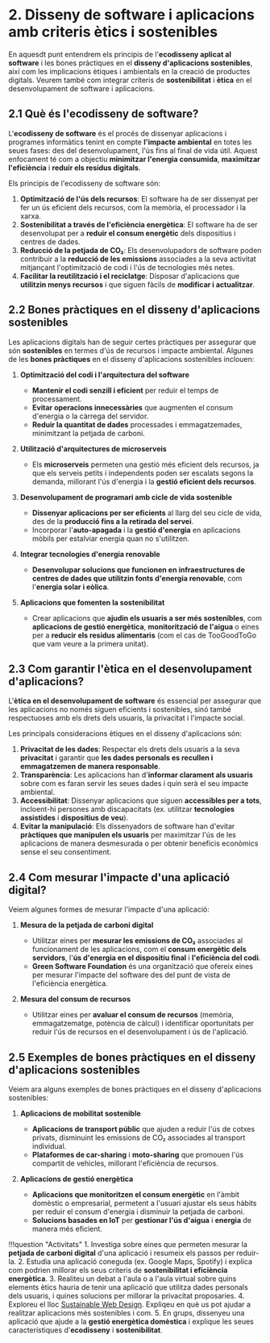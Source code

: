 # 2. Disseny de software i aplicacions amb criteris ètics i sostenibles

En aquesdt punt entendrem els principis de l'**ecodisseny aplicat al software** i les bones pràctiques en el **disseny d'aplicacions sostenibles**, així com les implicacions ètiques i ambientals en la creació de productes digitals. Veurem també com integrar criteris de **sostenibilitat** i **ètica** en el desenvolupament de software i aplicacions.

## 2.1 **Què és l'ecodisseny de software?**

L'**ecodisseny de software** és el procés de dissenyar aplicacions i programes informàtics tenint en compte **l'impacte ambiental** en totes les seues fases: des del desenvolupament, l'ús fins al final de vida útil. Aquest enfocament té com a objectiu **minimitzar l'energia consumida**, **maximitzar l'eficiència** i **reduir els residus digitals**.

Els principis de l'ecodisseny de software són:

1. **Optimització de l'ús dels recursos**: El software ha de ser dissenyat per fer un ús eficient dels recursos, com la memòria, el processador i la xarxa.
2. **Sostenibilitat a través de l'eficiència energètica**: El software ha de ser desenvolupat per a **reduir el consum energètic** dels dispositius i centres de dades.
3. **Reducció de la petjada de CO₂**: Els desenvolupadors de software poden contribuir a la **reducció de les emissions** associades a la seva activitat mitjançant l'optimització de codi i l'ús de tecnologies més netes.
4. **Facilitar la reutilització i el reciclatge**: Disposar d'aplicacions que **utilitzin menys recursos** i que siguen fàcils de **modificar i actualitzar**.

## 2.2 **Bones pràctiques en el disseny d'aplicacions sostenibles**

Les aplicacions digitals han de seguir certes pràctiques per assegurar que són **sostenibles** en termes d'ús de recursos i impacte ambiental. Algunes de les **bones pràctiques** en el disseny d'aplicacions sostenibles inclouen:

1. **Optimització del codi i l'arquitectura del software**
    - **Mantenir el codi senzill i eficient** per reduir el temps de processament.
    - **Evitar operacions innecessàries** que augmenten el consum d'energia o la càrrega del servidor.
    - **Reduir la quantitat de dades** processades i emmagatzemades, minimitzant la petjada de carboni.

2. **Utilització d'arquitectures de microserveis**
    - Els **microserveis** permeten una gestió més eficient dels recursos, ja que els serveis petits i independents poden ser escalats segons la demanda, millorant l'ús d'energia i la **gestió eficient dels recursos**.

3. **Desenvolupament de programari amb cicle de vida sostenible**
    - **Dissenyar aplicacions per ser eficients** al llarg del seu cicle de vida, des de la **producció fins a la retirada del servei**.
    - Incorporar l'**auto-apagada** i la **gestió d'energia** en aplicacions mòbils per estalviar energia quan no s'utilitzen.

4. **Integrar tecnologies d'energia renovable**
    - **Desenvolupar solucions que funcionen en infraestructures de centres de dades que utilitzin fonts d'energia renovable**, com l'**energia solar i eòlica**.

5. **Aplicacions que fomenten la sostenibilitat**
    - Crear aplicacions que **ajudin els usuaris a ser més sostenibles**, com **aplicacions de gestió energètica**, **monitorització de l'aigua** o eines per a **reducir els residus alimentaris** (com el cas de TooGoodToGo que vam veure a la primera unitat).

## 2.3 **Com garantir l'ètica en el desenvolupament d'aplicacions?**

L'**ètica en el desenvolupament de software** és essencial per assegurar que les aplicacions no només siguen eficients i sostenibles, sinó també respectuoses amb els drets dels usuaris, la privacitat i l'impacte social.

Les principals consideracions ètiques en el disseny d'aplicacions són:

1. **Privacitat de les dades**: Respectar els drets dels usuaris a la seva **privacitat** i garantir que **les dades personals es recullen i emmagatzemen de manera responsable**.
2. **Transparència**: Les aplicacions han d'**informar clarament als usuaris** sobre com es faran servir les seues dades i quin serà el seu impacte ambiental.
3. **Accessibilitat**: Dissenyar aplicacions que siguen **accessibles per a tots**, incloent-hi persones amb discapacitats (ex. utilitzar **tecnologies assistides** i **dispositius de veu**).
4. **Evitar la manipulació**: Els dissenyadors de software han d'evitar **pràctiques que manipulen els usuaris** per maximitzar l'ús de les aplicacions de manera desmesurada o per obtenir beneficis econòmics sense el seu consentiment.

## 2.4 **Com mesurar l'impacte d'una aplicació digital?**

Veiem algunes formes de mesurar l'impacte d'una aplicació:

1. **Mesura de la petjada de carboni digital**
    - Utilitzar eines per **mesurar les emissions de CO₂** associades al funcionament de les aplicacions, com el **consum energètic dels servidors**, l'**ús d'energia en el dispositiu final** i **l'eficiència del codi**.
    - **Green Software Foundation** és una organització que ofereix eines per mesurar l'impacte del software des del punt de vista de l'eficiència energètica.

2. **Mesura del consum de recursos**
    - Utilitzar eines per **avaluar el consum de recursos** (memòria, emmagatzematge, potència de càlcul) i identificar oportunitats per reduir l'ús de recursos en el desenvolupament i ús de l'aplicació.

## 2.5 **Exemples de bones pràctiques en el disseny d'aplicacions sostenibles**

Veiem ara alguns exemples de bones pràctiques en el disseny d'aplicacions sostenibles:

1. **Aplicacions de mobilitat sostenible**
    - **Aplicacions de transport públic** que ajuden a reduir l'ús de cotxes privats, disminuint les emissions de CO₂ associades al transport individual.
    - **Plataformes de car-sharing** i **moto-sharing** que promouen l'ús compartit de vehicles, millorant l'eficiència de recursos.

2. **Aplicacions de gestió energètica**
    - **Aplicacions que monitoritzen el consum energètic** en l'àmbit domèstic o empresarial, permetent a l'usuari ajustar els seus hàbits per reduir el consum d'energia i disminuir la petjada de carboni.
    - **Solucions basades en IoT** per **gestionar l'ús d'aigua** i **energia** de manera més eficient.

!!!question "Activitats"
     1. Investiga sobre eines que permeten mesurar la **petjada de carboni digital** d'una aplicació i resumeix els passos per reduir-la.
     2. Estudia una aplicació coneguda (ex. Google Maps, Spotify) i explica com podrien millorar els seus criteris de **sostenibilitat i eficiència energètica**.
     3. Realiteu un debat a l'aula o a l'aula virtual sobre quins elements ètics hauria de tenir una aplicació que utilitza dades personals dels usuaris, i quines solucions per millorar la privacitat proposaries.
     4. Exploreu el lloc [Sustainable Web Design](https://sustainablewebdesign.org/). Expliqeu en què us pot ajudar a realitzar aplicacions més sostenibles i com.
     5. En grups, dissenyeu una aplicació que ajude a la **gestió energètica domèstica** i explique les seues característiques d'**ecodisseny** i **sostenibilitat**.
   